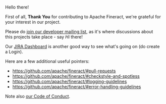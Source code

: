 Hello there!  

First of all, **Thank You** for contributing to Apache Fineract, we're grateful for your interest in our project.  

Please do [join our developer mailing list](https://fineract.apache.org/#contribute), as it's where discussions about this projects take place - say _Hi_ there!

Our [JIRA Dashboard](https://issues.apache.org/jira/secure/Dashboard.jspa?selectPageId=12335824) is another good way to see what's going on (do create a Login).

Here are a few additional useful pointers:

* https://github.com/apache/fineract/#pull-requests
* https://github.com/apache/fineract/#checkstyle-and-spotless
* https://github.com/apache/fineract/#logging-guidelines
* https://github.com/apache/fineract/#error-handling-guidelines

Note also [our Code of Conduct](CODE_OF_CONDUCT.md).
